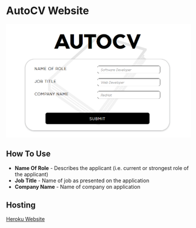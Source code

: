 # AutoCV Website
![AutoCV Website](https://github.com/RunItBack1127/autocv-website/blob/main/src/assets/autocv_website.PNG)
## How To Use
* **Name Of Role** - Describes the applicant (i.e. current or strongest role of the applicant)
* **Job Title** - Name of job as presented on the application
* **Company Name** - Name of company on application

## Hosting
[Heroku Website](https://autocv-website.herokuapp.com)
